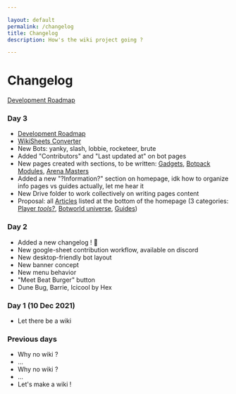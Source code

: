 ```yaml
---

layout: default
permalink: /changelog
title: Changelog
description: How's the wiki project going ?

---
```


# Changelog

[Development Roadmap](https://www.botworld.wiki/roadmap)

### Day 3

- [Development Roadmap](https://www.botworld.wiki/roadmap)
- [WikiSheets Converter](https://www.botworld.wiki/converter)
- New Bots: yanky, slash, lobbie, rocketeer, brute
- Added "Contributors" and "Last updated at" on bot pages
- New pages created with sections, to be written: [Gadgets](https://www.botworld.wiki/gadgets), [Botpack Modules](https://www.botworld.wiki/botpack), [Arena Masters](https://www.botworld.wiki/arena-masters)
- Added a new "?Information?" section on homepage, idk how to organize info pages vs guides actually, let me hear it
- New Drive folder to work collectively on writing pages content
- Proposal: all [Articles](https://www.botworld.wiki/#articles) listed at the bottom of the homepage (3 categories: [Player *tools?*](https://www.botworld.wiki/#player), [Botworld universe](https://www.botworld.wiki/#universe), [Guides](https://www.botworld.wiki/#guides))

### Day 2

- Added a new changelog ! 🥳
- New google-sheet contribution workflow, available on discord
- New desktop-friendly bot layout
- New banner concept
- New menu behavior
- "Meet Beat Burger" button
- Dune Bug, Barrie, Icicool by Hex

### Day 1 (10 Dec 2021)

- Let there be a wiki

### Previous days

- Why no wiki ?
- ...
- Why no wiki ?
- ...
- Let's make a wiki !

